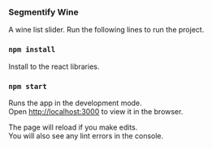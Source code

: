 ### Segmentify Wine

A wine list slider. Run the following lines to run the project.

### `npm install`

Install to the react libraries.

### `npm start`

Runs the app in the development mode.<br />
Open [http://localhost:3000](http://localhost:3000) to view it in the browser.

The page will reload if you make edits.<br />
You will also see any lint errors in the console.




